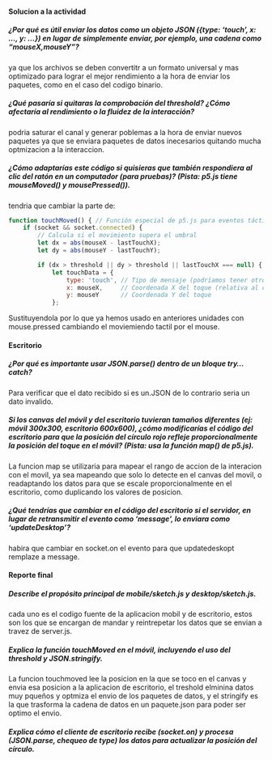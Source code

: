 #### Solucion a la actividad

##### ¿Por qué es útil enviar los datos como un objeto JSON ({type: ‘touch’, x: …, y: …}) en lugar de simplemente enviar, por ejemplo, una cadena como “mouseX,mouseY”?
ya que los archivos se deben convertitr a un formato universal y mas optimizado para lograr el mejor rendimiento a la hora de enviar los paquetes, como en el caso del codigo binario.

##### ¿Qué pasaría si quitaras la comprobación del threshold? ¿Cómo afectaría al rendimiento o la fluidez de la interacción?
podria saturar el canal y generar poblemas a la hora de enviar nuevos paquetes ya que se enviara paquetes de datos inecesarios quitando mucha optmizacion a la interaccion.

##### ¿Cómo adaptarías este código si quisieras que también respondiera al clic del ratón en un computador (para pruebas)? (Pista: p5.js tiene mouseMoved() y mousePressed()).
tendria que cambiar la parte de:

```js
function touchMoved() { // Función especial de p5.js para eventos táctiles
    if (socket && socket.connected) {
        // Calcula si el movimiento supera el umbral
        let dx = abs(mouseX - lastTouchX);
        let dy = abs(mouseY - lastTouchY);

        if (dx > threshold || dy > threshold || lastTouchX === null) { // Enviar si supera umbral o es el primer toque
            let touchData = {
                type: 'touch', // Tipo de mensaje (podríamos tener otros)
                x: mouseX,     // Coordenada X del toque (relativa al canvas móvil)
                y: mouseY      // Coordenada Y del toque
            };
```
Sustituyendola por lo que ya hemos usado en anteriores unidades con mouse.pressed cambiando el moviemiendo tactil por el mouse.

#### Escritorio

##### ¿Por qué es importante usar JSON.parse() dentro de un bloque try…catch?
Para verificar que el dato recibido si es un.JSON de lo contrario seria un dato invalido.

##### Si los canvas del móvil y del escritorio tuvieran tamaños diferentes (ej: móvil 300x300, escritorio 600x600), ¿cómo modificarías el código del escritorio para que la posición del círculo rojo refleje proporcionalmente la posición del toque en el móvil? (Pista: usa la función map() de p5.js).
La funcion map se utilizaria para mapear el rango de accion de la interacion con el movil, ya sea mapeando que solo lo detecte en el canvas del movil, o readaptando los datos para que se escale proporcionalmente en el escritorio, como duplicando los valores de posicion.

##### ¿Qué tendrías que cambiar en el código del escritorio si el servidor, en lugar de retransmitir el evento como ‘message’, lo enviara como ‘updateDesktop’?
habira que cambiar en socket.on el evento para que updatedeskopt remplaze a message.

#### Reporte final

##### Describe el propósito principal de mobile/sketch.js y desktop/sketch.js.
cada uno es el codigo fuente de la aplicacion mobil y de escritorio, estos son los que se encargan de mandar y reintrepetar los datos que se envian a travez de server.js.

##### Explica la función touchMoved en el móvil, incluyendo el uso del threshold y JSON.stringify.
La funcion touchmoved lee la posicion en la que se toco en el canvas y envia esa posicion a la aplicacion de escritorio, el treshold elminina datos muy pqueños y optmiza el envio de los paquetes de datos, y el stringify es la que trasforma la cadena de datos en un paquete.json para poder ser optimo el envio.
##### Explica cómo el cliente de escritorio recibe (socket.on) y procesa (JSON.parse, chequeo de type) los datos para actualizar la posición del círculo.

